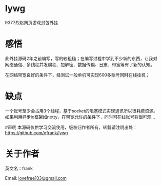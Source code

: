 # lywg
9377烈焰网页游戏封包外挂

# 感悟
此外挂源码2年之前编写，写的较粗糙；在编写过程中学到不少新的东西，让我对网络通信、多线程并发编程、加解密、数据传输、日志、带宽等有了新的认知。

在网络带宽良好的条件下，经测试一般单机可实现600多账号同时在线挂机；

# 缺点
一个账号至少会占用3个线程，基于socket的阻塞模式实现通讯所以很耗费资源。如果利用异步io框架如netty，在带宽允许的条件下，同时可在线账号将很可观...

#声明
本源码仅供学习交流使用，版权归作者所有，转载请注明出处：https://github.com/qfrank/lywg

# 关于作者
英文名：frank
  
Email: lovefree103@gmail.com
